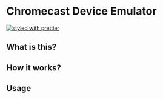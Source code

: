 # Chromecast Device Emulator
[![styled with prettier](https://img.shields.io/badge/styled_with-prettier-ff69b4.svg)](https://github.com/prettier/prettier)

## What is this?

## How it works?

## Usage